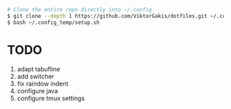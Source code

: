 ```bash

# Clone the entire repo directly into ~/.config
$ git clone --depth 1 https://github.com/ViktorGakis/dotfiles.git ~/.config_temp
$ bash ~/.config_temp/setup.sh
```

# TODO

1. adapt tabufline
2. add switcher
3. fix raindow indent
4. configure java
5. configure tmux settings
